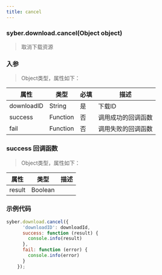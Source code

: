 ```yaml
---
title: cancel
---
```


### syber.download.cancel(Object object)

> 取消下载资源

### 入参

> Object类型，属性如下：

属性 | 类型 | 必填 | 描述
---|---|---|---
downloadID | String | 是 | 下载ID
success | Function | 否 | 调用成功的回调函数
fail | Function | 否 | 调用失败的回调函数

### success 回调函数

> Object类型，属性如下：

属性 | 类型 | 描述
---|---|---|
result | Boolean | |

### 示例代码
```javascript
syber.download.cancel({
      'downloadID': downloadId,
      success: function (result) {
        console.info(result)
      },
      fail: function (error) {
        console.info(error)
      }
    });
```
